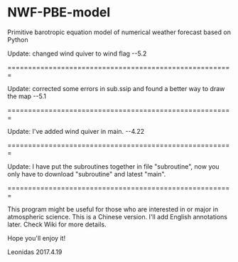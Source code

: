 # NWF-PBE-model
Primitive barotropic equation model of numerical weather forecast based on Python


Update: changed wind quiver to wind flag
--5.2

=======================================================

Update: corrected some errors in sub.ssip and found a better way to draw the map
--5.1

=======================================================

Update: I've added wind quiver in main.
--4.22

=======================================================

Update: I have put the subroutines together in file "subroutine", now you only have to download "subroutine" and latest "main".

=======================================================

This program might be useful for those who are interested in or major in atmospheric science.
This is a Chinese version. I'll add English annotations later. Check Wiki for more details.

Hope you'll enjoy it!

Leonidas
2017.4.19
